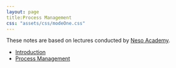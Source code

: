 ```yaml
---
layout: page
title:Process Management
css: "assets/css/modeOne.css"
---
```


These notes are based on lectures conducted by [Neso Academy](https://youtu.be/vBURTt97EkA).

- [Introduction](/notes/operating_systems/intro)
- [Process Management](/notes/operating_systems/process_management/cpu_scheduling)


